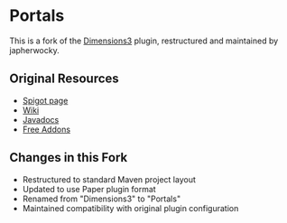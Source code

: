 # Portals

This is a fork of the [Dimensions3](https://www.spigotmc.org/resources/dimensions-custom-portals.83982/) plugin, restructured and maintained by japherwocky.

## Original Resources
- [Spigot page](https://www.spigotmc.org/resources/dimensions-custom-portals.83982/)
- [Wiki](https://astaspastagam.gitbook.io/first-steps/)
- [Javadocs](https://astaspasta.alwaysdata.net/javadocs/)
- [Free Addons](https://github.com/xXastaspastaXx/Dimensions-3-Free-Addons)

## Changes in this Fork
- Restructured to standard Maven project layout
- Updated to use Paper plugin format
- Renamed from "Dimensions3" to "Portals"
- Maintained compatibility with original plugin configuration
